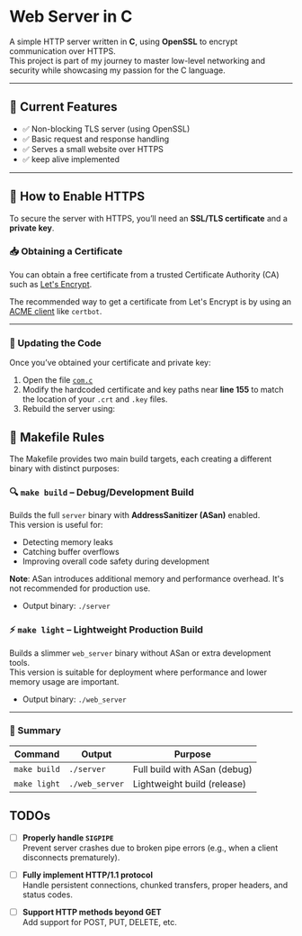 # Web Server in C

A simple HTTP server written in **C**, using **OpenSSL** to encrypt communication over HTTPS.  
This project is part of my journey to master low-level networking and security while showcasing my passion for the C language.

---

## 🚀 Current Features

- ✅ Non-blocking TLS server (using OpenSSL)
- ✅ Basic request and response handling
- ✅ Serves a small website over HTTPS
- ✅ keep alive implemented

---

## 🔐 How to Enable HTTPS

To secure the server with HTTPS, you’ll need an **SSL/TLS certificate** and a **private key**.

### 📥 Obtaining a Certificate

You can obtain a free certificate from a trusted Certificate Authority (CA) such as [Let's Encrypt].

The recommended way to get a certificate from Let's Encrypt is by using an [ACME client] like `certbot`.

[Let's Encrypt]: https://letsencrypt.org/getting-started
[ACME client]: https://certbot.eff.org

---

### 🔧 Updating the Code

Once you’ve obtained your certificate and private key:

1. Open the file [`com.c`](src/com.c)  
2. Modify the hardcoded certificate and key paths near **line 155** to match the location of your `.crt` and `.key` files.
3. Rebuild the server using:


## 🧾 Makefile Rules

The Makefile provides two main build targets, each creating a different binary with distinct purposes:

### 🔍 `make build` – Debug/Development Build

Builds the full `server` binary with **AddressSanitizer (ASan)** enabled.  
This version is useful for:

- Detecting memory leaks
- Catching buffer overflows
- Improving overall code safety during development

**Note**: ASan introduces additional memory and performance overhead. It's not recommended for production use.

- Output binary: `./server`

### ⚡ `make light` – Lightweight Production Build

Builds a slimmer `web_server` binary without ASan or extra development tools.  
This version is suitable for deployment where performance and lower memory usage are important.

- Output binary: `./web_server`

---

### 📌 Summary

| Command       | Output        | Purpose                     |
|---------------|---------------|-----------------------------|
| `make build`  | `./server`    | Full build with ASan (debug) |
| `make light`  | `./web_server`| Lightweight build (release)  |



##  TODOs

- [ ] **Properly handle `SIGPIPE`**  
  Prevent server crashes due to broken pipe errors (e.g., when a client disconnects prematurely).

- [ ] **Fully implement HTTP/1.1 protocol**  
  Handle persistent connections, chunked transfers, proper headers, and status codes.

- [ ] **Support HTTP methods beyond GET**  
  Add support for POST, PUT, DELETE, etc.
